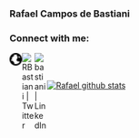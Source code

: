 ### Rafael Campos de Bastiani

### Connect with me:

[<img align="left" alt="rafaelbastiani.com" width="22px" src="https://raw.githubusercontent.com/iconic/open-iconic/master/svg/globe.svg" />][website]
[<img align="left" alt="RBastiani | Twitter" width="22px" src="https://cdn.jsdelivr.net/npm/simple-icons@v3/icons/twitter.svg" />][twitter]
[<img align="left" alt="bastiani | LinkedIn" width="22px" src="https://cdn.jsdelivr.net/npm/simple-icons@v3/icons/linkedin.svg" />][linkedin]

<br />
<br />

[![Rafael github stats](https://github-readme-stats.vercel.app/api?username=Bastiani&count_private=true&show_icons=true&theme=radical)](https://github.com/Bastiani/github-readme-stats)

[website]: https://rafaelbastiani.com
[twitter]: https://twitter.com/RBastiani
[linkedin]: https://www.linkedin.com/in/bastiani/
